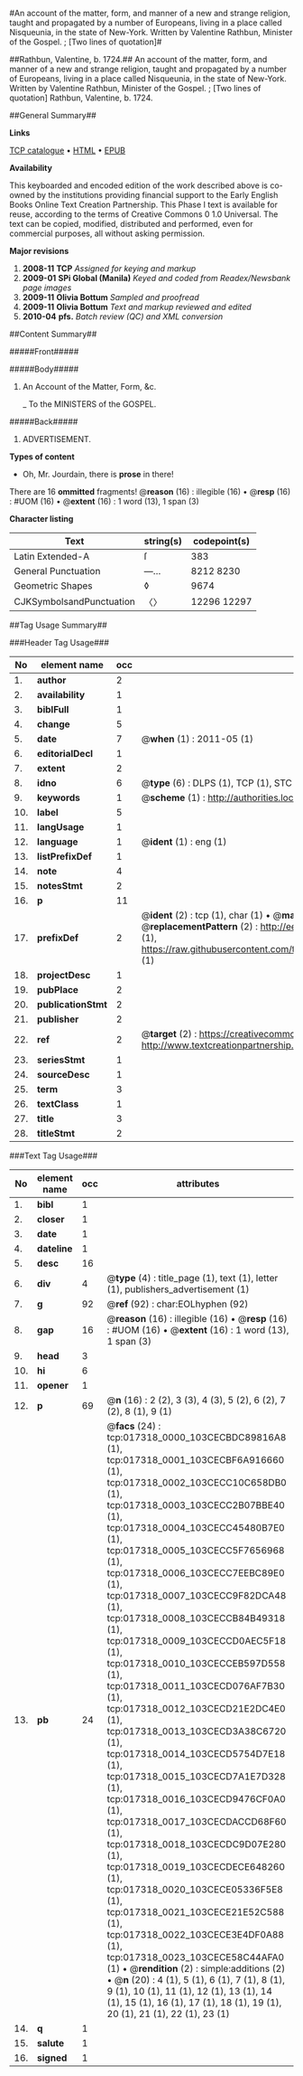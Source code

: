 #An account of the matter, form, and manner of a new and strange religion, taught and propagated by a number of Europeans, living in a place called Nisqueunia, in the state of New-York. Written by Valentine Rathbun, Minister of the Gospel. ; [Two lines of quotation]#

##Rathbun, Valentine, b. 1724.##
An account of the matter, form, and manner of a new and strange religion, taught and propagated by a number of Europeans, living in a place called Nisqueunia, in the state of New-York. Written by Valentine Rathbun, Minister of the Gospel. ; [Two lines of quotation]
Rathbun, Valentine, b. 1724.

##General Summary##

**Links**

[TCP catalogue](http://www.ota.ox.ac.uk/tcp/)  • 
[HTML](http://tei.it.ox.ac.uk/tcp/Texts-HTML/free/N13/N13709.html)  • 
[EPUB](http://tei.it.ox.ac.uk/tcp/Texts-EPUB/free/N13/N13709.epub)

**Availability**

This keyboarded and encoded edition of the
	       work described above is co-owned by the institutions
	       providing financial support to the Early English Books
	       Online Text Creation Partnership. This Phase I text is
	       available for reuse, according to the terms of Creative
	       Commons 0 1.0 Universal. The text can be copied,
	       modified, distributed and performed, even for
	       commercial purposes, all without asking permission.

**Major revisions**

1. __2008-11__ __TCP__ *Assigned for keying and markup*
1. __2009-01__ __SPi Global (Manila)__ *Keyed and coded from Readex/Newsbank page images*
1. __2009-11__ __Olivia Bottum__ *Sampled and proofread*
1. __2009-11__ __Olivia Bottum__ *Text and markup reviewed and edited*
1. __2010-04__ __pfs.__ *Batch review (QC) and XML conversion*

##Content Summary##

#####Front#####

#####Body#####

1. An Account of the Matter, Form, &c.

    _ To the MINISTERS of the GOSPEL.

#####Back#####

1. ADVERTISEMENT.

**Types of content**

  * Oh, Mr. Jourdain, there is **prose** in there!

There are 16 **ommitted** fragments! 
 @__reason__ (16) : illegible (16)  •  @__resp__ (16) : #UOM (16)  •  @__extent__ (16) : 1 word (13), 1 span (3)

**Character listing**


|Text|string(s)|codepoint(s)|
|---|---|---|
|Latin Extended-A|ſ|383|
|General Punctuation|—…|8212 8230|
|Geometric Shapes|◊|9674|
|CJKSymbolsandPunctuation|〈〉|12296 12297|

##Tag Usage Summary##

###Header Tag Usage###

|No|element name|occ|attributes|
|---|---|---|---|
|1.|__author__|2||
|2.|__availability__|1||
|3.|__biblFull__|1||
|4.|__change__|5||
|5.|__date__|7| @__when__ (1) : 2011-05 (1)|
|6.|__editorialDecl__|1||
|7.|__extent__|2||
|8.|__idno__|6| @__type__ (6) : DLPS (1), TCP (1), STC (1), NOTIS (1), IMAGE-SET (1), EVANS-CITATION (1)|
|9.|__keywords__|1| @__scheme__ (1) : http://authorities.loc.gov/ (1)|
|10.|__label__|5||
|11.|__langUsage__|1||
|12.|__language__|1| @__ident__ (1) : eng (1)|
|13.|__listPrefixDef__|1||
|14.|__note__|4||
|15.|__notesStmt__|2||
|16.|__p__|11||
|17.|__prefixDef__|2| @__ident__ (2) : tcp (1), char (1)  •  @__matchPattern__ (2) : ([0-9\-]+):([0-9IVX]+) (1), (.+) (1)  •  @__replacementPattern__ (2) : http://eebo.chadwyck.com/downloadtiff?vid=$1&page=$2 (1), https://raw.githubusercontent.com/textcreationpartnership/Texts/master/tcpchars.xml#$1 (1)|
|18.|__projectDesc__|1||
|19.|__pubPlace__|2||
|20.|__publicationStmt__|2||
|21.|__publisher__|2||
|22.|__ref__|2| @__target__ (2) : https://creativecommons.org/publicdomain/zero/1.0/ (1), http://www.textcreationpartnership.org/docs/. (1)|
|23.|__seriesStmt__|1||
|24.|__sourceDesc__|1||
|25.|__term__|3||
|26.|__textClass__|1||
|27.|__title__|3||
|28.|__titleStmt__|2||


###Text Tag Usage###

|No|element name|occ|attributes|
|---|---|---|---|
|1.|__bibl__|1||
|2.|__closer__|1||
|3.|__date__|1||
|4.|__dateline__|1||
|5.|__desc__|16||
|6.|__div__|4| @__type__ (4) : title_page (1), text (1), letter (1), publishers_advertisement (1)|
|7.|__g__|92| @__ref__ (92) : char:EOLhyphen (92)|
|8.|__gap__|16| @__reason__ (16) : illegible (16)  •  @__resp__ (16) : #UOM (16)  •  @__extent__ (16) : 1 word (13), 1 span (3)|
|9.|__head__|3||
|10.|__hi__|6||
|11.|__opener__|1||
|12.|__p__|69| @__n__ (16) : 2 (2), 3 (3), 4 (3), 5 (2), 6 (2), 7 (2), 8 (1), 9 (1)|
|13.|__pb__|24| @__facs__ (24) : tcp:017318_0000_103CECBDC89816A8 (1), tcp:017318_0001_103CECBF6A916660 (1), tcp:017318_0002_103CECC10C658DB0 (1), tcp:017318_0003_103CECC2B07BBE40 (1), tcp:017318_0004_103CECC45480B7E0 (1), tcp:017318_0005_103CECC5F7656968 (1), tcp:017318_0006_103CECC7EEBC89E0 (1), tcp:017318_0007_103CECC9F82DCA48 (1), tcp:017318_0008_103CECCB84B49318 (1), tcp:017318_0009_103CECCD0AEC5F18 (1), tcp:017318_0010_103CECCEB597D558 (1), tcp:017318_0011_103CECD076AF7B30 (1), tcp:017318_0012_103CECD21E2DC4E0 (1), tcp:017318_0013_103CECD3A38C6720 (1), tcp:017318_0014_103CECD5754D7E18 (1), tcp:017318_0015_103CECD7A1E7D328 (1), tcp:017318_0016_103CECD9476CF0A0 (1), tcp:017318_0017_103CECDACCD68F60 (1), tcp:017318_0018_103CECDC9D07E280 (1), tcp:017318_0019_103CECDECE648260 (1), tcp:017318_0020_103CECE05336F5E8 (1), tcp:017318_0021_103CECE21E52C588 (1), tcp:017318_0022_103CECE3E4DF0A88 (1), tcp:017318_0023_103CECE58C44AFA0 (1)  •  @__rendition__ (2) : simple:additions (2)  •  @__n__ (20) : 4 (1), 5 (1), 6 (1), 7 (1), 8 (1), 9 (1), 10 (1), 11 (1), 12 (1), 13 (1), 14 (1), 15 (1), 16 (1), 17 (1), 18 (1), 19 (1), 20 (1), 21 (1), 22 (1), 23 (1)|
|14.|__q__|1||
|15.|__salute__|1||
|16.|__signed__|1||

